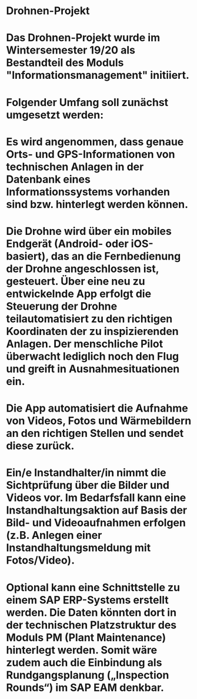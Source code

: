 # Drohnen-Projekt
# Das Drohnen-Projekt wurde im Wintersemester 19/20 als Bestandteil des Moduls "Informationsmanagement" initiiert.


# Folgender Umfang soll zunächst umgesetzt werden:

# Es wird angenommen, dass genaue Orts- und GPS-Informationen von technischen Anlagen in der Datenbank eines Informationssystems   vorhanden sind bzw. hinterlegt werden können.
# Die Drohne wird über ein mobiles Endgerät (Android- oder iOS-basiert), das an die Fernbedienung der Drohne angeschlossen ist, gesteuert. Über eine neu zu entwickelnde App erfolgt die Steuerung der Drohne teilautomatisiert zu den richtigen Koordinaten der zu inspizierenden Anlagen. Der menschliche Pilot überwacht lediglich noch den Flug und greift in Ausnahmesituationen ein.
# Die App automatisiert die Aufnahme von Videos, Fotos und Wärmebildern an den richtigen Stellen und sendet diese zurück.
# Ein/e Instandhalter/in nimmt die Sichtprüfung über die Bilder und Videos vor. Im Bedarfsfall kann eine Instandhaltungsaktion auf Basis der Bild- und Videoaufnahmen erfolgen (z.B. Anlegen einer Instandhaltungsmeldung mit Fotos/Video).
# Optional kann eine Schnittstelle zu einem SAP ERP-Systems erstellt werden. Die Daten könnten dort in der technischen Platzstruktur des Moduls PM (Plant Maintenance) hinterlegt werden. Somit wäre zudem auch die Einbindung als Rundgangsplanung („Inspection Rounds“) im SAP EAM denkbar.
